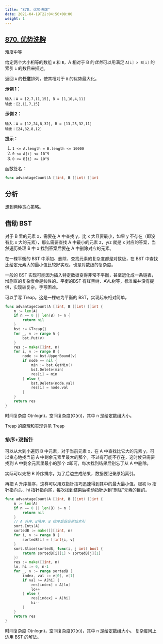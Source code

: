 ```yaml
---
title: "870. 优势洗牌"
date: 2021-04-19T22:04:56+08:00
weight: 1
---
```


## [870. 优势洗牌](https://leetcode-cn.com/problems/advantage-shuffle)

难度中等

给定两个大小相等的数组 `A` 和 `B`，A 相对于 B 的*优势*可以用满足 `A[i] > B[i]` 的索引 `i` 的数目来描述。

返回 `A` 的**任意**排列，使其相对于 `B` 的优势最大化。

**示例 1：**

```
输入：A = [2,7,11,15], B = [1,10,4,11]
输出：[2,11,7,15]
```

**示例 2：**

```
输入：A = [12,24,8,32], B = [13,25,32,11]
输出：[24,32,8,12]
```

**提示：**

1. `1 <= A.length = B.length <= 10000`
2. `0 <= A[i] <= 10^9`
3. `0 <= B[i] <= 10^9`

函数签名：

```go
func advantageCount(A []int, B []int) []int
```

## 分析

想到两种贪心策略。

## 借助 BST

对于 B 里的元素 x，需要在 A 中查找 y，比 x 大且要最小，如果 y 不存在（即没有比 x 大的元素），那么需要查找 A 中最小的元素 z，y/z 就是 x 对应的答案，当然遍历处理 B 中 x 找到答案后要在 A 中删除对应的元素。

在一棵平衡的 BST 中添加、删除、查找元素的复杂度都是对数级，在 BST 中查找比给定元素大的最小值比较好实现，也是对数级的复杂度。

一般的 BST 实现可能因为插入特定数据变得非常不平衡，甚至退化成一条链表，增删查的复杂度会是线性的。平衡的BST 有红黑树、AVL树等，标准库并没有提供，实现较复杂，手写困难。

可以手写 Treap，这是一棵较为平衡的 BST，实现起来相对简单。

```go
func advantageCount(A []int, B []int) []int {
	n := len(A)
	if n == 0 || len(B) != n {
		return nil
	}
	bst := &Treap{}
	for _, v := range A {
		bst.Put(v)
	}
	res := make([]int, n)
	for i, v := range B {
		node := bst.UpperBound(v)
		if node == nil {
			min := bst.GetMin()
			bst.Delete(min)
			res[i] = min
		} else {
			bst.Delete(node.val)
			res[i] = node.val
		}
	}
	return res
}
```

时间复杂度 O(nlogn)，空间复杂度(O(n))，其中 n 是给定数组大小。

Treap 的原理和实现详见 [Treap](../../../essay/treap)

### 排序+双指针

可以从大到小遍历 B 中元素，对于当前元素 x，在 A 中查找比它大的元素 y，可以贪心地找当前 A 中剩余元素里最大的那个，不过有可能不存在，这时候只需要找到 A 中剩余元素里最小的那个 z即可，每次找到结果后别忘了从 A 中删除。

实际可以先把 B 降序排序，为了后边生成结果，数据要记录原始索引。

再把 A 升序排序，这样可以用双指针技巧迅速得到其中的最大最小值。起初 lo 指针指向头、hi 指针指向尾，每次找到结果后移动指针达到“删除”元素的目的。

```go
func advantageCount(A []int, B []int) []int {
	n := len(A)
	if n == 0 || len(B) != n {
		return nil
	}
	// A 升序、B降序，B 排序后保留原始索引
	sort.Ints(A)
	sortedB := make([][]int, n)
	for i, v := range B {
		sortedB[i] = []int{i, v}
	}
	sort.Slice(sortedB, func(i, j int) bool {
		return sortedB[i][1] > sortedB[j][1]
	})
	res := make([]int, n)
	lo, hi := 0, n-1
	for _, v := range sortedB {
		index, val := v[0], v[1]
		if val >= A[hi] {
			res[index] = A[lo]
			lo++
		} else {
			res[index] = A[hi]
			hi--
		}
	}
	return res
}
```
时间复杂度 O(nlogn)，空间复杂度(O(n))，其中 n 是给定数组大小。
复杂度同上边用 BST 的解法。
